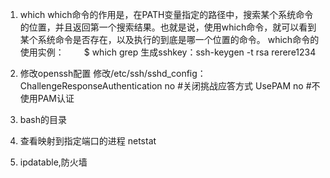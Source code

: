 1. which
which命令的作用是，在PATH变量指定的路径中，搜索某个系统命令的位置，并且返回第一个搜索结果。也就是说，使用which命令，就可以看到某个系统命令是否存在，以及执行的到底是哪一个位置的命令。
which命令的使用实例：
　　$ which grep
生成sshkey：ssh-keygen -t rsa
rerere1234

1. 修改openssh配置
修改/etc/ssh/sshd_config：
ChallengeResponseAuthentication no #关闭挑战应答方式
UsePAM no #不使用PAM认证

1. bash的目录

1. 查看映射到指定端口的进程 netstat
2. ipdatable,防火墙